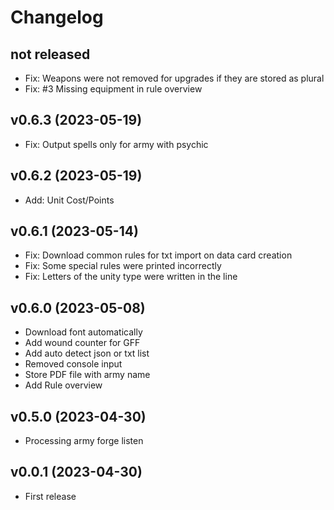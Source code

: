 # Changelog

## not released

- Fix: Weapons were not removed for upgrades if they are stored as plural
- Fix: #3 Missing equipment in rule overview

## v0.6.3 (2023-05-19)

- Fix: Output spells only for army with psychic

## v0.6.2 (2023-05-19)

- Add: Unit Cost/Points

## v0.6.1 (2023-05-14)

- Fix: Download common rules for txt import on data card creation
- Fix: Some special rules were printed incorrectly
- Fix: Letters of the unity type were written in the line

## v0.6.0 (2023-05-08)

- Download font automatically
- Add wound counter for GFF
- Add auto detect json or txt list
- Removed console input
- Store PDF file with army name
- Add Rule overview

## v0.5.0 (2023-04-30)

- Processing army forge listen

## v0.0.1 (2023-04-30)

- First release
